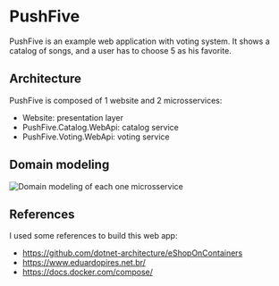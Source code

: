 # PushFive

PushFive is an example web application with voting system. It shows a catalog of songs, and a user has to choose 5 as his favorite.

## Architecture

PushFive is composed of 1 website and 2 microsservices:

- Website: presentation layer
- PushFive.Catalog.WebApi: catalog service
- PushFive.Voting.WebApi: voting service

## Domain modeling

![Domain modeling of each one microsservice](https://imgur.com/a/aVeLNi7.png)

## References
I used some references to build this web app:

- https://github.com/dotnet-architecture/eShopOnContainers
- https://www.eduardopires.net.br/
- https://docs.docker.com/compose/
